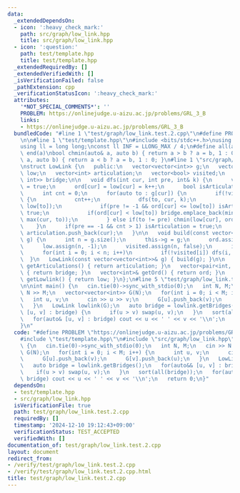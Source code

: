 ```yaml
---
data:
  _extendedDependsOn:
  - icon: ':heavy_check_mark:'
    path: src/graph/low_link.hpp
    title: src/graph/low_link.hpp
  - icon: ':question:'
    path: test/template.hpp
    title: test/template.hpp
  _extendedRequiredBy: []
  _extendedVerifiedWith: []
  _isVerificationFailed: false
  _pathExtension: cpp
  _verificationStatusIcon: ':heavy_check_mark:'
  attributes:
    '*NOT_SPECIAL_COMMENTS*': ''
    PROBLEM: https://onlinejudge.u-aizu.ac.jp/problems/GRL_3_B
    links:
    - https://onlinejudge.u-aizu.ac.jp/problems/GRL_3_B
  bundledCode: "#line 1 \"test/graph/low_link.test.2.cpp\"\n#define PROBLEM \"https://onlinejudge.u-aizu.ac.jp/problems/GRL_3_B\"\
    \n\n#line 1 \"test/template.hpp\"\n#include <bits/stdc++.h>\nusing namespace std;\n\
    using ll = long long;\nconst ll INF = LLONG_MAX / 4;\n#define all(a) begin(a),\
    \ end(a)\nbool chmin(auto& a, auto b) { return a > b ? a = b, 1 : 0; }\nbool chmax(auto&\
    \ a, auto b) { return a < b ? a = b, 1 : 0; }\n#line 1 \"src/graph/low_link.hpp\"\
    \nstruct LowLink {\n   public:\n   vector<vector<int>> g;\n   vector<int> ord,\
    \ low;\n   vector<int> articulation;\n   vector<bool> visited;\n   vector<pair<int,\
    \ int>> bridge;\n\n   void dfs(int cur, int pre, int& k) {\n      visited[cur]\
    \ = true;\n      ord[cur] = low[cur] = k++;\n      bool isArticulation = false;\n\
    \      int cnt = 0;\n      for(auto to : g[cur]) {\n         if(!visited[to])\
    \ {\n            cnt++;\n            dfs(to, cur, k);\n            chmin(low[cur],\
    \ low[to]);\n            if(pre != -1 && ord[cur] <= low[to]) isArticulation =\
    \ true;\n            if(ord[cur] < low[to]) bridge.emplace_back(min(cur, to),\
    \ max(cur, to));\n         } else if(to != pre) chmin(low[cur], ord[to]);\n  \
    \    }\n      if(pre == -1 && cnt > 1) isArticulation = true;\n      if(isArticulation)\
    \ articulation.push_back(cur);\n   }\n\n   void build(const vector<vector<int>>&\
    \ g) {\n      int n = g.size();\n      this->g = g;\n      ord.assign(n, -1);\n\
    \      low.assign(n, -1);\n      visited.assign(n, false);\n      int k = 0;\n\
    \      for(int i = 0; i < n; i++)\n         if(!visited[i]) dfs(i, -1, k);\n \
    \  }\n   LowLink(const vector<vector<int>>& g) { build(g); }\n\n   vector<int>&\
    \ getArticulations() { return articulation; }\n   vector<pair<int, int>>& getBridges()\
    \ { return bridge; }\n   vector<int>& getOrd() { return ord; }\n   vector<int>&\
    \ getLowlink() { return low; }\n};\n#line 5 \"test/graph/low_link.test.2.cpp\"\
    \n\nint main() {\n   cin.tie(0)->sync_with_stdio(0);\n   int N, M;\n   cin >>\
    \ N >> M;\n   vector<vector<int>> G(N);\n   for(int i = 0; i < M; i++) {\n   \
    \   int u, v;\n      cin >> u >> v;\n      G[u].push_back(v);\n      G[v].push_back(u);\n\
    \   }\n   LowLink lowlink(G);\n   auto bridge = lowlink.getBridges();\n   for(auto&&\
    \ [u, v] : bridge) {\n      if(u > v) swap(u, v);\n   }\n   sort(all(bridge));\n\
    \   for(auto& [u, v] : bridge) cout << u << ' ' << v << '\\n';\n   return 0;\n\
    }\n"
  code: "#define PROBLEM \"https://onlinejudge.u-aizu.ac.jp/problems/GRL_3_B\"\n\n\
    #include \"test/template.hpp\"\n#include \"src/graph/low_link.hpp\"\n\nint main()\
    \ {\n   cin.tie(0)->sync_with_stdio(0);\n   int N, M;\n   cin >> N >> M;\n   vector<vector<int>>\
    \ G(N);\n   for(int i = 0; i < M; i++) {\n      int u, v;\n      cin >> u >> v;\n\
    \      G[u].push_back(v);\n      G[v].push_back(u);\n   }\n   LowLink lowlink(G);\n\
    \   auto bridge = lowlink.getBridges();\n   for(auto&& [u, v] : bridge) {\n  \
    \    if(u > v) swap(u, v);\n   }\n   sort(all(bridge));\n   for(auto& [u, v] :\
    \ bridge) cout << u << ' ' << v << '\\n';\n   return 0;\n}"
  dependsOn:
  - test/template.hpp
  - src/graph/low_link.hpp
  isVerificationFile: true
  path: test/graph/low_link.test.2.cpp
  requiredBy: []
  timestamp: '2024-12-10 19:12:43+09:00'
  verificationStatus: TEST_ACCEPTED
  verifiedWith: []
documentation_of: test/graph/low_link.test.2.cpp
layout: document
redirect_from:
- /verify/test/graph/low_link.test.2.cpp
- /verify/test/graph/low_link.test.2.cpp.html
title: test/graph/low_link.test.2.cpp
---
```

